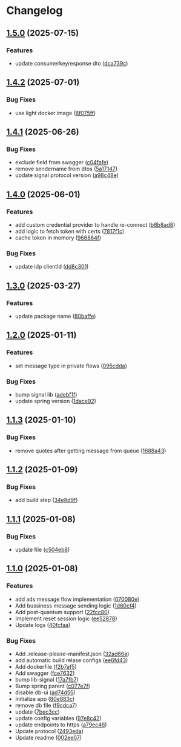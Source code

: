 # Changelog

## [1.5.0](https://github.com/sekretess/sekretess-business-app/compare/v1.4.2...v1.5.0) (2025-07-15)


### Features

* update consumerkeyresponse dto ([dca739c](https://github.com/sekretess/sekretess-business-app/commit/dca739cafd1da43e44dc9912ecc8d8bd00fd27f4))

## [1.4.2](https://github.com/sekretess/sekretess-business-app/compare/v1.4.1...v1.4.2) (2025-07-01)


### Bug Fixes

* use light docker image ([6f075ff](https://github.com/sekretess/sekretess-business-app/commit/6f075ffa598e325a823a3d486b0d5db976cf7b12))

## [1.4.1](https://github.com/sekretess/sekretess-business-app/compare/v1.4.0...v1.4.1) (2025-06-26)


### Bug Fixes

* exclude field from swagger ([c04fafe](https://github.com/sekretess/sekretess-business-app/commit/c04fafe59e93e633cc2999db3c46272942d87ee8))
* remove sendername from dtos ([5a17147](https://github.com/sekretess/sekretess-business-app/commit/5a171479bb696f895f3cf87b948a4ca190aade6f))
* update signal protocol version ([a98c48e](https://github.com/sekretess/sekretess-business-app/commit/a98c48eb4c8c668fcd8a641f53ba6f965d6ff9ca))

## [1.4.0](https://github.com/sekretess/sekretess-business-app/compare/v1.3.0...v1.4.0) (2025-06-01)


### Features

* add custom credential provider to handle re-connect ([b8b8ad8](https://github.com/sekretess/sekretess-business-app/commit/b8b8ad8a89810ab9444b9371f8858ae8607fe40b))
* add logic to fetch token with certs ([7817f1c](https://github.com/sekretess/sekretess-business-app/commit/7817f1c88e8c5bf9be45b21e1dfb693a5934e693))
* cache token in memory ([966864f](https://github.com/sekretess/sekretess-business-app/commit/966864f6bbf4b899d6493413ba62dd7819ddfded))


### Bug Fixes

* update idp clientId ([dd8c301](https://github.com/sekretess/sekretess-business-app/commit/dd8c3016174bd9e739c14044f2f902bc6e6eb33f))

## [1.3.0](https://github.com/sekretess/sekretess-business-app/compare/v1.2.0...v1.3.0) (2025-03-27)


### Features

* update package name ([80baffe](https://github.com/sekretess/sekretess-business-app/commit/80baffe1970f9b2a595bbb31f66babe557f3cc2e))

## [1.2.0](https://github.com/sekretess/sekretess-business-app/compare/v1.1.3...v1.2.0) (2025-01-11)


### Features

* set message type in private flows ([095cdda](https://github.com/sekretess/sekretess-business-app/commit/095cdda62158db5db8d058a4f77f703ed500ae3b))


### Bug Fixes

* bump signal lib ([adebf1f](https://github.com/sekretess/sekretess-business-app/commit/adebf1f4c0a63c60ead2dcd8d7f0d9b72dd8713a))
* update spring version ([1dace92](https://github.com/sekretess/sekretess-business-app/commit/1dace9204d33d35baee436808f2d639a5cafaeb2))

## [1.1.3](https://github.com/sekretess/sekretess-business-app/compare/v1.1.2...v1.1.3) (2025-01-10)


### Bug Fixes

* remove quotes after getting message from queue ([1688a43](https://github.com/sekretess/sekretess-business-app/commit/1688a4345b01c49443f696f6cf5f1c1114f06c1e))

## [1.1.2](https://github.com/sekretess/sekretess-business-app/compare/v1.1.1...v1.1.2) (2025-01-09)


### Bug Fixes

* add build step ([34e8d9f](https://github.com/sekretess/sekretess-business-app/commit/34e8d9f14cecd349e1f83103fba1ad520e32117c))

## [1.1.1](https://github.com/sekretess/sekretess-business-app/compare/v1.1.0...v1.1.1) (2025-01-08)


### Bug Fixes

* update file ([c504eb8](https://github.com/sekretess/sekretess-business-app/commit/c504eb8ca4940cd14c4bf975d361ba243a15023b))

## [1.1.0](https://github.com/sekretess/sekretess-business-app/compare/v1.0.0...v1.1.0) (2025-01-08)


### Features

* add ads message flow implementation ([070080e](https://github.com/sekretess/sekretess-business-app/commit/070080e7b6267d999451087379948302d8e7706f))
* Add bussiness message sending logic ([1d60cf4](https://github.com/sekretess/sekretess-business-app/commit/1d60cf470a1f892f2a7c9b815f75e7e969f4031a))
* Add post-quantum support ([22fcc80](https://github.com/sekretess/sekretess-business-app/commit/22fcc806e92c142f6c90a4b588295a4670aaf7ed))
* Implement reset session logic ([ee52878](https://github.com/sekretess/sekretess-business-app/commit/ee528788367a48bea213ae7e6e0c491b0715b953))
* Update logs ([40fcfaa](https://github.com/sekretess/sekretess-business-app/commit/40fcfaa29f24ded2a8271eeba6a96b8423592d4c))


### Bug Fixes

* Add .release-please-manifest.json ([32ad66a](https://github.com/sekretess/sekretess-business-app/commit/32ad66a4211030b4431b133792233e046c4710ed))
* add automatic build relase configs ([ee6fd43](https://github.com/sekretess/sekretess-business-app/commit/ee6fd4383bc9da99f04b0afb06dc88e9a5b2459f))
* Add dockerfile ([f2b7af5](https://github.com/sekretess/sekretess-business-app/commit/f2b7af5b368f0aa1ad63927a8dd878ffad577d02))
* Add swagger ([fce7632](https://github.com/sekretess/sekretess-business-app/commit/fce7632ec610a0b423a34f6a626234cb2482da4a))
* bump lib-signal ([17a7fb7](https://github.com/sekretess/sekretess-business-app/commit/17a7fb79f678853b014501071c867bfa17ef5afa))
* Bump spring parent ([c077e7f](https://github.com/sekretess/sekretess-business-app/commit/c077e7fb91faef32cbbe21c40c9681e53b542ba4))
* disable db-ui ([ad74d55](https://github.com/sekretess/sekretess-business-app/commit/ad74d559b750f010c41c21c2247526c7133faa95))
* Initialize app ([80e883c](https://github.com/sekretess/sekretess-business-app/commit/80e883c38fb63ddfde25cc4050c083fc363ad7de))
* remove db file ([f9cdca7](https://github.com/sekretess/sekretess-business-app/commit/f9cdca76e5b22ac152fe915e268265ce684f961b))
* update ([7bec3cc](https://github.com/sekretess/sekretess-business-app/commit/7bec3cc367d32ddc067d983f7d56d1f265d736a0))
* update config variables ([97e8c42](https://github.com/sekretess/sekretess-business-app/commit/97e8c42f3835add82c912c46dba5d33f027917d7))
* update endpoints to https ([a79ec46](https://github.com/sekretess/sekretess-business-app/commit/a79ec4607a2e4b4cc3d5585f8a3c3b51cd1ebfad))
* Update protocol ([2493eda](https://github.com/sekretess/sekretess-business-app/commit/2493eda3b9677615fed2aa8abd98fbb62778d5af))
* Update readme ([002ee07](https://github.com/sekretess/sekretess-business-app/commit/002ee072df7cc3dbe0441d617d6fe28f8c44d951))
